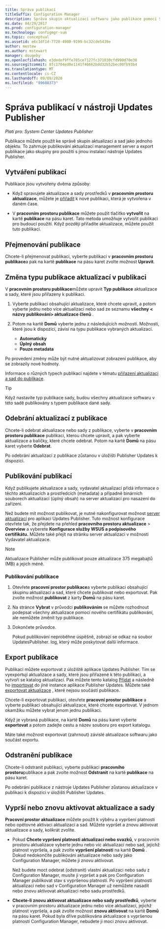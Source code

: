 ```yaml
---
title: Správa publikací
titleSuffix: Configuration Manager
description: Správa skupin aktualizací softwaru jako publikace pomocí System Center Updates Publisher
ms.date: 04/29/2017
ms.prod: configuration-manager
ms.technology: configmgr-sum
ms.topic: conceptual
ms.assetid: e6c1df1d-7728-4980-9199-bc32cde5439e
author: mestew
ms.author: mstewart
manager: dougeby
ms.openlocfilehash: e3dedef9ffe785ce7127fc371030cfd990d70e38
ms.sourcegitcommit: 8fc1704ed0e1141f46662bdd32b52bec00fb93b4
ms.translationtype: MT
ms.contentlocale: cs-CZ
ms.lasthandoff: 09/09/2020
ms.locfileid: "89608373"
---
```

# <a name="manage-publications-in-updates-publisher"></a>Správa publikací v nástroji Updates Publisher

*Platí pro: System Center Updates Publisher*

Publikace můžete použít ke správě skupin aktualizací a sad jako jednoho objektu. To zahrnuje publikování aktualizací management server a export publikace jako skupiny pro použití s jinou instalací nástroje Updates Publisher.

## <a name="create-publications"></a>Vytváření publikací
Publikace jsou vytvořeny dvěma způsoby:

-   Když spravujete aktualizace a sady prostředků v **pracovním prostoru aktualizace**, můžete je [přiřadit](manage-updates-with-updates-publisher.md#assign-updates-and-bundles-to-a-publication) k nové publikaci, která je vytvořena v daném čase.

-   V **pracovním prostoru publikace** můžete použít tlačítko **vytvořit** na kartě **publikace** na pásu karet. Tato metoda umožňuje vytvořit publikaci pro budoucí použití. Když později přiřadíte aktualizace, můžete použít tuto publikaci.

## <a name="rename-a-publication"></a>Přejmenování publikace
Chcete-li přejmenovat publikaci, vyberte publikaci v **pracovním prostoru publikace**a pak na kartě **publikace** na pásu karet zvolte možnost **Upravit**.

## <a name="change-the-publication-type-of-updates-in-a-publication"></a>Změna typu publikace aktualizací v publikaci
V **pracovním prostoru publikace**můžete upravit **Typ publikace** aktualizace a sady, které jsou přiřazeny k publikaci.

1. Vyberte publikaci obsahující aktualizace, které chcete upravit, a potom vyberte jednu nebo více aktualizací nebo sad ze seznamu **všechny &lt; názvy publikování> aktualizace členů** .

2. Potom na kartě **Domů** vyberte jednu z následujících možností. Možnosti, které jsou k dispozici, závisí na typu publikace vybraných aktualizací.

   -   **Automaticky**
   -   **Úplný obsah**
   -   **Pouze metadata**

Po provedení změny může být nutné aktualizovat zobrazení publikace, aby se zobrazily nové hodnoty.

Informace o různých typech publikací najdete v tématu [přiřazení aktualizací a sad do publikace](manage-updates-with-updates-publisher.md#assign-updates-and-bundles-to-a-publication).

> [!TIP]    
> Když nastavíte typ publikace sady, budou všechny aktualizace softwaru v této sadě publikovány s typem publikace dané sady.

## <a name="remove-updates-from-a-publication"></a>Odebrání aktualizací z publikace
Chcete-li odebrat aktualizace nebo sady z publikace, vyberte v **pracovním prostoru publikace** publikaci, kterou chcete upravit, a pak vyberte aktualizace a balíčky, které chcete odebrat. Potom na kartě **Domů** na pásu karet vyberte **Odebrat**.

Po odebrání aktualizací z publikace zůstanou v úložišti Publisher Updates k dispozici.

## <a name="publish-publications"></a>Publikování publikací
Když publikujete aktualizace a sady, vydavatel aktualizací přidá informace o těchto aktualizacích a prostředcích (metadata) a případně binárních souborech aktualizací (úplný obsah) na server aktualizací pro nasazení do zařízení.

Než budete mít možnost publikovat, je nutné nakonfigurovat možnost [server aktualizací](updates-publisher-options.md#update-server) pro aplikaci Updates Publisher. Tuto možnost konfigurace otevřete tak, že přejdete na přehled **pracovního prostoru aktualizace** &gt; **Overview** a vyberete **Konfigurace služby WSUS a podpisového certifikátu.** Můžete také přejít na stránku server aktualizací v možnosti Vydavatel aktualizace.

> [!NOTE]   
> Aktualizace Publisher může publikovat pouze aktualizace 375 megabajtů (MB) a jejich méně.

### <a name="to-publish-a-publication"></a>Publikování publikace

1. Otevřete **pracovní prostor publikace**a vyberte publikaci obsahující skupinu aktualizací a sad, které chcete publikovat nebo exportovat. Pak zvolte možnost **publikovat** z karty **Domů** na pásu karet.

2. Na stránce **Vybrat** v průvodci **publikováním** se můžete rozhodnout podepsat všechny aktualizace pomocí nového certifikátu publikování, ale nemůžete změnit typ publikace.

3. Dokončete průvodce.

   Pokud publikování neproběhne úspěšně, zobrazí se odkaz na soubor UpdatesPublisher. log, který může poskytovat další informace.

## <a name="export-a-publication"></a>Export publikace
Publikaci můžete exportovat z úložiště aplikace Updates Publisher. Tím se vyexportují aktualizace a sady, které jsou přiřazené k této publikaci, a vytvoří se katalog aktualizací. Pak můžete tento katalog [Přidat](updates-publisher-catalogs.md#add-software-update-catalogs) a následně ho [importovat](updates-publisher-catalogs.md#import-updates) do jiné instance aplikace Publisher Updates. Můžete také [exportovat aktualizace](manage-updates-with-updates-publisher.md#export-updates) , které nejsou součástí publikace.

Chcete-li exportovat publikaci, otevřete **pracovní prostor publikace** a vyberte publikaci obsahující aktualizace, které chcete exportovat. V jednom okamžiku můžete vybrat jenom jednu publikaci.

Když je vybraná publikace, na kartě **Domů** na pásu karet vyberte **exportovat** a potom zadejte cestu a název souboru pro export katalogu.

Máte také možnost exportovat (zahrnout) závislé aktualizace softwaru jako součást exportu.

## <a name="delete-a-publication"></a>Odstranění publikace
Chcete-li odstranit publikaci, vyberte publikaci **pracovního prostoru**publikace a pak zvolte možnost **Odstranit** na kartě **publikace** na pásu karet.

Po odebrání publikace z nástroje Updates Publisher zůstanou aktualizace v publikaci k dispozici v úložišti Publisher Updates.

## <a name="expire-or-reactivate-updates-and-bundles"></a>Vyprší nebo znovu aktivovat aktualizace a sady
**Pracovní prostor aktualizace** můžete použít k výběru a vypršení platnosti nebo opětovné aktivaci aktualizací a sad. Můžete vypršet a znovu aktivovat aktualizace a sady, kolikrát zvolíte.

-   Pokud **Chcete vypršení platnosti aktualizací nebo svazků**, v pracovním prostoru aktualizace vyberte jednu nebo víc aktualizací nebo sad, jejichž platnost vypršela, a pak zvolte **vypršení platnosti** na kartě **Domů** . Dokud nedokončíte publikování aktualizace nebo sady jako Configuration Manager, můžete ji znovu aktivovat.

    Než budete moct odebrat (odstranit) vlastní aktualizaci nebo sadu z Configuration Manager, musíte ji vypršet a pak pro Configuration Manager publikovat stav s vypršenou platností. Po vypršení platnosti aktualizací nebo sad v Configuration Manager už nemůžete nasadit nebo znovu aktivovat aktualizaci nebo sadu prostředků.

-   **Chcete-li znovu aktivovat aktualizace nebo sady prostředků**, vyberte v pracovním prostoru aktualizace jednu nebo více aktualizací, jejichž platnost vypršela, a pak zvolte možnost **znovu aktivovat** na kartě **Domů** na pásu karet. Pokud byla dříve publikována aktualizace s vypršenou platností Configuration Manager, nebudete ji moci znovu aktivovat.
